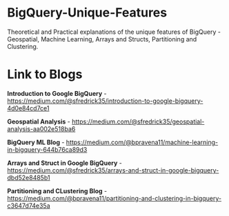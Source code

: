 # BigQuery-Unique-Features
Theoretical and Practical explanations of the unique features of BigQuery - Geospatial, Machine Learning, Arrays and Structs, Partitioning and Clustering.



# Link to Blogs

**Introduction to Google BigQuery** - https://medium.com/@sfredrick35/introduction-to-google-bigquery-4d0e84cd7ce1

**Geospatial Analysis** - https://medium.com/@sfredrick35/geospatial-analysis-aa002e518ba6

**BigQuery ML Blog** - https://medium.com/@bpravena11/machine-learning-in-bigquery-644b76ca89d3

**Arrays and Struct in Google BigQuery** - https://medium.com/@sfredrick35/arrays-and-struct-in-google-bigquery-dbd52e8485b1

**Partitioning and CLustering Blog** - https://medium.com/@bpravena11/partitioning-and-clustering-in-bigquery-c3647d74e35a
